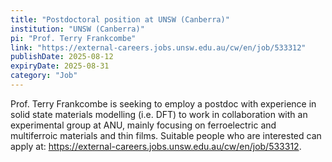 ```yaml
---
title: "Postdoctoral position at UNSW (Canberra)"
institution: "UNSW (Canberra)"
pi: "Prof. Terry Frankcombe"
link: "https://external-careers.jobs.unsw.edu.au/cw/en/job/533312"
publishDate: 2025-08-12
expiryDate: 2025-08-31
category: "Job"
---
```


Prof. Terry Frankcombe is seeking to employ a postdoc with experience in solid state materials modelling (i.e. DFT) to work in collaboration with an experimental group at ANU, mainly focusing on ferroelectric and multiferroic materials and thin films.  Suitable people who are interested can apply at: https://external-careers.jobs.unsw.edu.au/cw/en/job/533312.

